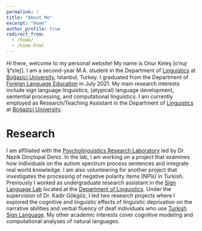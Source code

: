 ```yaml
---
permalink: /
title: "About Me"
excerpt: "Home"
author_profile: true
redirect_from: 
  - /home/
  - /home.html
---
```


Hi there, welcome to my personal website! My name is Onur Kele&#351; [o&#712;nur&#805; &#712;k&#799;&#688;&#603;le&#643;]. I am a second-year M.A. student in the Department of [Linguistics](https://ling.boun.edu.tr) at [Bo&#287;azi&ccedil;i University](http://www.boun.edu.tr), Istanbul, Turkey. I graduated from the Department of [Foreign Language Education](https://fled.boun.edu.tr) in July 2021. My main research interests include sign language linguistics, (atypical) language development, sentential processing, and computational linguistics. I am currently employed as Research/Teaching Assistant in the Department of [Linguistics](https://ling.boun.edu.tr) at [Bo&#287;azi&ccedil;i University](http://www.boun.edu.tr).

Research
======
I am affiliated with the [Psycholinguistics Research Laboratory](http://denizlab.boun.edu.tr) led by Dr. Nazik Din&ccedil;topal Deniz. In the lab, I am working on a project that examines how individuals on the autism spectrum process sentences and integrate real world knowledge. I am also volunteering for another project that investigates the processing of negative polarity items (NPIs) in Turkish. Previously I worked as undergraduate research assistant in the [Sign Language Lab](https://linguistics.boun.edu.tr/sign-language-lab) located at the [Department of Linguistics](https://linguistics.boun.edu.tr). Under the supervision of Dr. Kadir G&ouml;kg&ouml;z, I led two research projects where I explored the cognitive and linguistic effects of linguistic deprivation on the narrative abilities and verbal fluency of deaf individuals who use [Turkish Sign Language](https://en.wikipedia.org/wiki/Turkish_Sign_Language). My other academic interests cover cognitive modeling and computational analyses of natural languages. 


